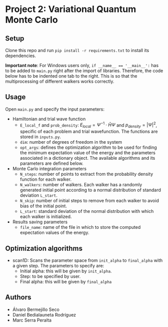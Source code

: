 # Project 2: Variational Quantum Monte Carlo



## Setup

Clone this repo and run `pip install -r requirements.txt` to install its dependencies.

**Important note**: For Windows users only, `if __name__ == '__main__':` has to be added to `main.py` right after the import of libraries. Therefore, the code below has to be indented one tab to the right. This is so that the multiprocessing of different walkers works correctly.

## Usage

Open `main.py` and specify the input parameters:

- Hamiltonian and trial wave function
    - `E_local_f` and `prob_density`: $`E_{local} = \Psi^{-1} \cdot \hat{H}\Psi`$ and $`p_{density} = |\Psi|^2`$, specific of each problem and trial wavefunction. The functions are stored in `inputs.py`. 
    - `dim`: number of degrees of freedom in the system
    - `opt_args`: defines the optimization algorithm to be used for finding the minimum expectation value of the energy and the parameters associated in a dictionary object. The available algorithms and its parameters are defined below.
- Monte Carlo integration parameters
    - `N_steps`: number of points to extract from the probability density function for each walker.
    - `N_walkers`: number of walkers. Each walker has a randomly generated initial point according to a normal distribution of standard deviation `L_start`.
    - `N_skip`: number of initial steps to remove from each walker to avoid bias of the initial point.
    - `L_start`: standard deviation of the normal distribution with which each walker is initialized.
- Results saving parameters
    - `file_name`: name of the file in which to store the computed expectation values of the energy.

## Optimization algorithms
- scan1D: Scans the parameter space from `init_alpha` to `final_alpha` with a given step. The parameters to specify are:
    - Initial alpha: this will be given by `init_alpha`.
    - Step: to be specified by user.
    - Final alpha: this will be given by `final_alpha`

## Authors 
- Álvaro Bermejillo Seco
- Daniel Bedialauneta Rodríguez
- Marc Serra Peralta
